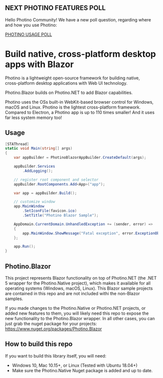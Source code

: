 ## <span>NEXT PHOTINO FEATURES POLL</span>

Hello Photino Community! We have a new poll question, regarding where and how you use Photino:

[PHOTINO USAGE POLL](https://github.com/tryphotino/photino.NET/discussions/172)

# Build native, cross-platform desktop apps with Blazor

Photino is a lightweight open-source framework for building native,  
cross-platform desktop applications with Web UI technology.

Photino.Blazor builds on <span>Photino.</span>NET to add Blazor capabilities.

Photino uses the OSs built-in WebKit-based browser control for Windows, macOS and Linux.
Photino is the lightest cross-platform framework. Compared to Electron, a Photino app is up to 110 times smaller! And it uses far less system memory too!

## Usage

```C#
[STAThread]
static void Main(string[] args)
{
	var appBuilder = PhotinoBlazorAppBuilder.CreateDefault(args);

	appBuilder.Services
		.AddLogging();

	// register root component and selector
	appBuilder.RootComponents.Add<App>("app");

	var app = appBuilder.Build();

	// customize window
	app.MainWindow
	    .SetIconFile(favicon.ico)
		.SetTitle("Photino Blazor Sample");

	AppDomain.CurrentDomain.UnhandledException += (sender, error) =>
	{
		app.MainWindow.ShowMessage("Fatal exception", error.ExceptionObject.ToString());
	};

	app.Run();
}
```

## Photino.Blazor

This project represents Blazor functionality on top of <span>Photino.</span>NET (the .NET 5 wrapper for the Photino.Native project), which makes it available for all operating systems (Windows, macOS, Linux).
This Blazor sample projects are contained in this repo and are not included withi the non-Blazor samples.

If you made changes to the Photino.Native or <span>Photino.</span>NET projects, or added new features to them, you will likely need this repo to expose the new functionality to the Photino.Blazor wrapper.
In all other cases, you can just grab the nuget package for your projects:
https://www.nuget.org/packages/Photino.Blazor

## How to build this repo

If you want to build this library itself, you will need:

-   Windows 10, Mac 10.15+, or Linux (Tested with Ubuntu 18.04+)
-   Make sure the Photino.Native Nuget package is added and up to date.
